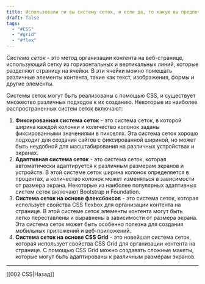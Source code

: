 ```yaml
---
title: Использовали ли вы систему сеток, и если да, то какую вы предпочитаете?
draft: false
tags:
  - "#CSS"
  - "#grid"
  - "#flex"
---
```

_Система сеток_ - это метод организации контента на веб-странице, использующий сетку из горизонтальных и вертикальных линий, которые разделяют страницу на ячейки. В эти ячейки можно помещать различные элементы контента, такие как текст, изображения, формы и другие элементы.

Системы сеток могут быть реализованы с помощью CSS, и существует множество различных подходов к их созданию. Некоторые из наиболее распространенных систем сеток включают:

1. **Фиксированная система сеток** - это система сеток, в которой ширина каждой колонки и количество колонок заданы фиксированными значениями в пикселях. Эта система сеток хорошо подходит для создания сайтов с фиксированной шириной, но может быть неудобной для масштабирования на различных устройствах и экранах.
2. **Адаптивная система сеток** - это система сеток, которая автоматически адаптируется к различным размерам экранов и устройств. В этой системе сеток ширина колонок определяется в процентах, а количество колонок может изменяться в зависимости от размера экрана. Некоторые из наиболее популярных адаптивных систем сеток включают Bootstrap и Foundation.
3. **Система сеток на основе флексбоксов** - это система сеток, которая использует свойства CSS flexbox для организации контента на странице. В этой системе сеток элементы контента могут быть легко переставлены и выравнены в зависимости от размера экрана. Эта система сеток может быть особенно полезна для создания мобильных приложений и веб-приложений.
4. **Система сеток на основе CSS Grid** - это новейшая система сеток, которая использует свойства CSS Grid для организации контента на странице. С помощью CSS Grid можно создавать сложные макеты, которые могут быть адаптированы к различным размерам экранов.

---

[[002 CSS|Назад]]